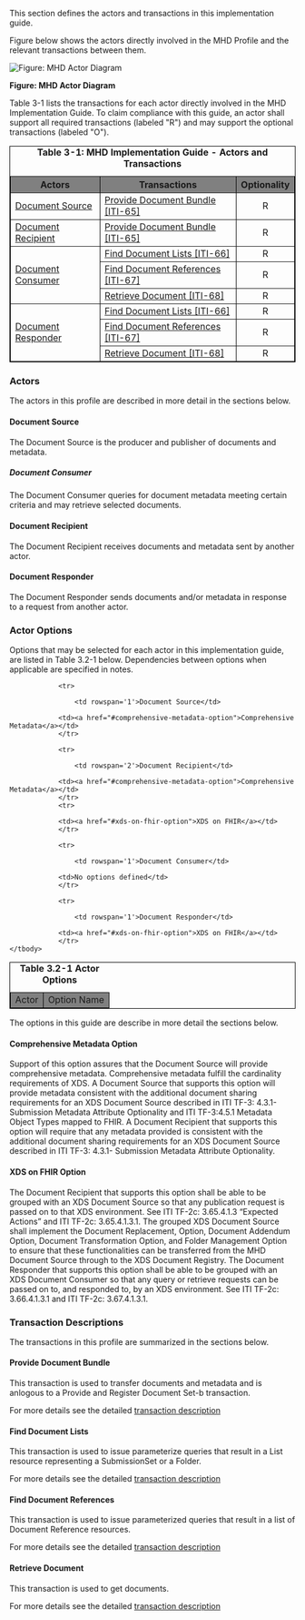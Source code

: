 
This section defines the actors and transactions in this implementation guide.

Figure below shows the actors directly
involved in the MHD 
Profile and the relevant transactions between them.

![Figure: MHD Actor Diagram](ActorsAndTransactions.svg "Figure: MHD Actor Diagram")

<div style="clear: left"/>

**Figure: MHD Actor Diagram**

Table 3-1 lists the transactions for each actor directly involved in the MHD Implementation Guide. To claim compliance with this guide, an actor shall
support all required transactions (labeled "R") and may support the
optional transactions (labeled "O").


<table border="1" borderspacing="0" style='border: 1px solid black; border-collapse: collapse'>
<caption>
<b>
Table 3-1: MHD Implementation Guide - Actors and Transactions
</b>
</caption>
<thead>
<tr class="odd" style='background: gray;'>
<th>Actors</th>
<th>Transactions</th>
<th>Optionality</th>
</tr>
</thead>
<tbody>
                
<tr class="even">
                        
<td rowspan="1">
<a href="2_actors_and_transactions.html#document-source">Document Source</a>
</td>
                        
<td>
<a href='transaction-65.html'>
                        Provide Document Bundle [ITI-65]
</a>
</td>
<td align='center'>
                        R
</td>
</tr>

<tr class="even">
                        
<td rowspan="1">
<a href="2_actors_and_transactions.html#Document Recipient">Document Recipient</a>
</td>
                        
<td>
<a href='transaction-65.html'>
                        Provide Document Bundle [ITI-65]
</a>
</td>
<td align='center'>
                        R
</td>
</tr>
                    

                    
<tr class="even">
                        
<td rowspan="3">
<a href="2_actors_and_transactions.html#document-consumer">Document Consumer</a>
</td>
                        
<td>
<a href='transaction-66.html'>
                        Find Document Lists [ITI-66]
</a>
</td>
<td align='center'>
                        R
</td>
</tr>
                    
<tr class="odd">
                        
<td>
<a href='transaction-67.html'>
                        Find Document References [ITI-67]
</a>
</td>
<td align='center'>
                        R
</td>
</tr>

<tr class="even">
                        
<td>
<a href='transaction-68.html'>
                        Retrieve Document [ITI-68]
</a>
</td>
<td align='center'>
                        R
</td>
</tr>

                    
<tr class="odd">
                        
<td rowspan="3">
<a href="2_actors_and_transactions.html#document-responder">Document Responder</a>
</td>
                        
<td>
<a href='transaction-66.html'>
                        Find Document Lists [ITI-66]
</a>
</td>
<td align='center'>
                        R
</td>
</tr>
                    
<tr class="even">
                        
<td>
<a href='transaction-67.html'>
                        Find Document References [ITI-67]
</a>
</td>
<td align='center'>
                        R
</td>
</tr>

<tr class="odd">
                        
<td>
<a href='transaction-68.html'>
                        Retrieve Document [ITI-68]
</a>
</td>
<td align='center'>
                        R
</td>
</tr>                    
</tbody>
</table>
        
        
            

### Actors
The actors in this profile are described in more detail in the sections below.

#### Document Source

The Document Source is the producer and publisher of documents and metadata.

##### Document Consumer

The Document Consumer queries for document metadata meeting certain criteria and may retrieve selected documents.

#### Document Recipient

The Document Recipient receives documents and metadata sent by another actor.

#### Document Responder

The Document Responder sends documents and/or metadata in response to a request from another actor.        


### Actor Options

Options that may be selected for each actor in this implementation guide, are listed in Table 3.2-1 below. Dependencies 
between options when applicable are specified in notes.

<table border="1" style="border: 1px solid black; border-collapse: collapse">
    <caption><b>Table 3.2-1 Actor Options</b></caption>
    <thead>
        <tr style="background: gray;" class="odd">
            <td>Actor</td>
            <td>Option Name</td>
        </tr>
    </thead>
    <tbody>
        
                <tr>
                
                    <td rowspan='1'>Document Source</td>
                
                <td><a href="#comprehensive-metadata-option">Comprehensive Metadata</a></td>
                </tr>
            
                <tr>
                
                    <td rowspan='2'>Document Recipient</td>
                
                <td><a href="#comprehensive-metadata-option">Comprehensive Metadata</a></td>
                </tr>
                <tr>
                
                <td><a href="#xds-on-fhir-option">XDS on FHIR</a></td>
                </tr>
                        
                <tr>
                
                    <td rowspan='1'>Document Consumer</td>
                
                <td>No options defined</td>
                </tr>
            
                <tr>
                
                    <td rowspan='1'>Document Responder</td>
                                
                <td><a href="#xds-on-fhir-option">XDS on FHIR</a></td>
                </tr>
    </tbody>
</table>

        
The options in this guide are describe in more detail the sections below.

#### Comprehensive Metadata Option

Support of this option assures that the Document Source will provide comprehensive metadata. Comprehensive metadata fulfill the cardinality requirements of XDS. 
A Document Source that supports this option will provide metadata consistent with the additional document sharing requirements for an XDS Document Source described in ITI TF-3: 4.3.1- Submission Metadata Attribute Optionality and ITI TF-3:4.5.1 Metadata Object Types mapped to FHIR.
A Document Recipient that supports this option will require that any metadata provided is consistent with the additional document sharing requirements for an XDS Document Source described in ITI TF-3: 4.3.1- Submission Metadata Attribute Optionality.

#### XDS on FHIR Option

The Document Recipient that supports this option shall be able to be grouped with an XDS Document Source so that any publication request is passed on to that XDS environment. See ITI TF-2c: 3.65.4.1.3 “Expected Actions” and ITI TF-2c: 3.65.4.1.3.1. The grouped XDS Document Source shall implement the Document Replacement, Option, Document Addendum Option, Document Transformation Option, and Folder Management Option to ensure that these functionalities can be transferred from the MHD Document Source through to the XDS Document Registry.
The Document Responder that supports this option shall be able to be grouped with an XDS Document Consumer so that any query or retrieve requests can be passed on to, and responded to, by an XDS environment. See ITI TF-2c: 3.66.4.1.3.1 and ITI TF-2c: 3.67.4.1.3.1. 


### Transaction Descriptions
The transactions in this profile are summarized in the sections below.

#### Provide Document Bundle

This transaction is used to transfer documents and metadata and is anlogous to a Provide and Register Document Set-b transaction.

For more details see the detailed [transaction description](transaction-65.html)

#### Find Document Lists

This transaction is used to issue parameterize queries that result in a List resource representing a SubmissionSet or a Folder.

For more details see the detailed [transaction description](transaction-66.html)

#### Find Document References

This transaction is used to issue parameterized queries that result in a list of Document Reference resources.


For more details see the detailed [transaction description](transaction-67.html)

#### Retrieve Document

This transaction is used to get documents.

For more details see the detailed [transaction description](transaction-68.html)
